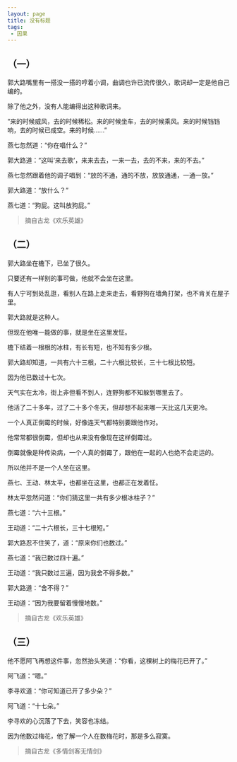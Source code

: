 ```yaml
---
layout: page
title: 没有标题
tags: 
 - 因果
---
```

## （一）
郭大路嘴里有一搭没一搭的哼着小调，曲调也许已流传很久，歌词却一定是他自己编的。

除了他之外，没有人能编得出这种歌词来。

“来的时候威风，去的时候稀松。来的时候坐车，去的时候乘风。来的时候铛铛响，去的时候已成空。来的时候......”

燕七忽然道：“你在唱什么？”

郭大路道：“这叫‘来去歌’，来来去去，一来一去，去的不来，来的不去。”

燕七忽然跟着他的调子唱到：“放的不通，通的不放，放放通通，一通一放。”

郭大路道：“放什么？”

燕七道：“狗屁。这叫放狗屁。”

>摘自古龙《欢乐英雄》

## （二）
郭大路坐在檐下，已坐了很久。

只要还有一样别的事可做，他就不会坐在这里。

有人宁可到处乱逛，看别人在路上走来走去，看野狗在墙角打架，也不肯关在屋子里。

郭大路就是这种人。

但现在他唯一能做的事，就是坐在这里发怔。

檐下结着一根根的冰柱，有长有短，也不知有多少根。

郭大路却知道，一共有六十三根，二十六根比较长，三十七根比较短。

因为他已数过十七次。

天气实在太冷，街上非但看不到人，连野狗都不知躲到哪里去了。

他活了二十多年，过了二十多个冬天，但却想不起来哪一天比这几天更冷。

一个人真正倒霉的时候，好像连天气都特别要跟他作对。

他常常都很倒霉，但却也从来没有像现在这样倒霉过。

倒霉就像是种传染病，一个人真的倒霉了，跟他在一起的人也绝不会走运的。

所以他并不是一个人坐在这里。

燕七、王动、林太平，也都坐在这里，也都正在发着怔。

林太平忽然问道：“你们猜这里一共有多少根冰柱子？”

燕七道：“六十三根。”

王动道：“二十六根长，三十七根短。”

郭大路忍不住笑了，道：“原来你们也数过。”

燕七道：“我已数过四十遍。”

王动道：“我只数过三遍，因为我舍不得多数。”

郭大路道：“舍不得？”

王动道：“因为我要留着慢慢地数。”

> 摘自古龙《欢乐英雄》

## （三）
他不愿阿飞再想这件事，忽然抬头笑道：“你看，这棵树上的梅花已开了。”

阿飞道：“嗯。”

李寻欢道：“你可知道已开了多少朵？”

阿飞道：“十七朵。”

李寻欢的心沉落了下去，笑容也冻结。

因为他数过梅花，他了解一个人在数梅花时，那是多么寂寞。

> 摘自古龙《多情剑客无情剑》
